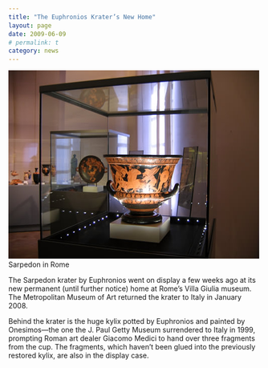 ```yaml
---
title: "The Euphronios Krater’s New Home"
layout: page
date: 2009-06-09
# permalink: t
category: news
---
```

![Sarpedon in Rome](/assets/img/KraterVillaGiulia.JPG)  
Sarpedon in Rome

The Sarpedon krater by Euphronios went on display a few weeks ago at its new permanent (until further notice) home at Rome’s Villa Giulia museum. The Metropolitan Museum of Art returned the krater to Italy in January 2008.

Behind the krater is the huge kylix potted by Euphronios and painted by Onesimos—the one the J. Paul Getty Museum surrendered to Italy in 1999, prompting Roman art dealer Giacomo Medici to hand over three fragments from the cup. The fragments, which haven’t been glued into the previously restored kylix, are also in the display case.